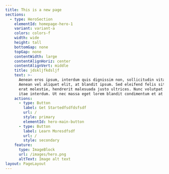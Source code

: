 ```yaml
---
title: This is a new page
sections:
  - type: HeroSection
    elementId: homepage-hero-1
    variant: variant-a
    colors: colors-f
    width: wide
    height: tall
    bottomGap: none
    topGap: none
    contentWidth: large
    contentAlignHoriz: center
    contentAlignVert: middle
    title: jdskljfkdsljf
    text: >-
      Aenean eros ipsum, interdum quis dignissim non, sollicitudin vitae nisl.
      Aenean vel aliquet elit, at blandit ipsum. Sed eleifend felis sit amet
      erat molestie, hendrerit malesuada justo ultrices. Nunc volutpat at erat
      itae interdum. Ut nec massa eget lorem blandit condimentum et at risus.
    actions:
      - type: Button
        label: Get Startedfsdfdsfsdf
        url: /
        style: primary
        elementId: hero-main-button
      - type: Button
        label: Learn Moresdfsdf
        url: /
        style: secondary
    feature:
      type: ImageBlock
      url: /images/hero.png
      altText: Image alt text
layout: PageLayout
---
```

